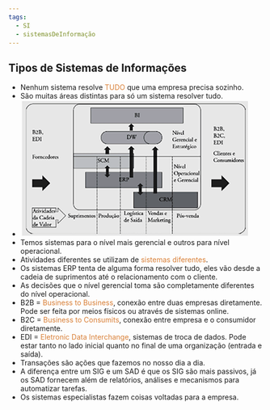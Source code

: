 ```yaml
---
tags:
  - SI
  - sistemasDeInformação
---
```


## Tipos de Sistemas de Informações

- Nenhum sistema resolve <span style="color:#d97f36">TUDO</span> que uma empresa precisa sozinho.
- São muitas áreas distintas para só um sistema resolver tudo.
- ![](img/Pasted%20image%2020240307134546.png)
- Temos sistemas para o nível mais gerencial e outros para nível operacional.
- Atividades diferentes se utilizam de <span style="color:#d97f36">sistemas diferentes</span>. 
- Os sistemas ERP tenta de alguma forma resolver tudo, eles vão desde a cadeia de suprimentos até o relacionamento com o cliente.
- As decisões que o nível gerencial toma são completamente diferentes do nível operacional.
- B2B = <span style="color:#d97f36">Business to Business</span>, conexão entre duas empresas diretamente. Pode ser feita por meios físicos ou através de sistemas online.
- B2C = <span style="color:#d97f36">Business to Consumits</span>, conexão entre empresa e o consumidor diretamente.
- EDI = <span style="color:#d97f36">Eletronic Data Interchange</span>, sistemas de troca de dados. Pode estar tanto no lado inicial quanto no final de uma organização (entrada e saída).
- Transações são ações que fazemos no nosso dia a dia.
- A diferença entre um SIG e um SAD é que os SIG são mais passivos, já os SAD fornecem além de relatórios, análises e mecanismos para automatizar tarefas.
- Os sistemas especialistas fazem coisas voltadas para a empresa. 